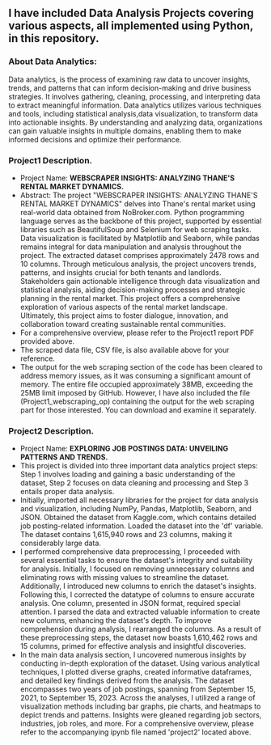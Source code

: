 ## I have included Data Analysis Projects covering various aspects, all implemented using Python, in this repository. 

### About Data Analytics:
Data analytics, is the process of examining raw data to uncover insights, trends, and patterns that can inform decision-making and drive business strategies. It involves gathering, cleaning, processing, and interpreting data to extract meaningful information. Data analytics utilizes various techniques and tools, including statistical analysis,data visualization, to transform data into actionable insights. By understanding and analyzing data, organizations can gain valuable insights in multiple domains, enabling them to make informed decisions and optimize their performance. 

### Project1 Description. 
- Project Name: **WEBSCRAPER INSIGHTS: ANALYZING THANE'S RENTAL MARKET DYNAMICS.** 
- Abstract: The project "WEBSCRAPER INSIGHTS: ANALYZING THANE'S RENTAL MARKET DYNAMICS" delves into Thane's rental market using real-world data obtained from NoBroker.com. Python programming language serves as the backbone of this project, supported by essential libraries such as BeautifulSoup and Selenium for web scraping tasks. Data visualization is facilitated by Matplotlib and Seaborn, while pandas remains integral for data manipulation and analysis throughout the project. The extracted dataset comprises approximately 2478 rows and 10 columns. Through meticulous analysis, the project uncovers trends, patterns, and insights crucial for both tenants and landlords. Stakeholders gain actionable intelligence through data visualization and statistical analysis, aiding decision-making processes and strategic planning in the rental market. This project offers a comprehensive exploration of various aspects of the rental market landscape. Ultimately, this project aims to foster dialogue, innovation, and collaboration toward creating sustainable rental communities. 
- For a comprehensive overview, please refer to the Project1 report PDF provided above.
- The scraped data file, CSV file, is also available above for your reference.
- The output for the web scraping section of the code has been cleared to address memory issues, as it was consuming a significant amount of memory. The entire file occupied approximately 38MB, exceeding the 25MB limit imposed by GitHub. However, I have also included the file (Project1_webscraping_op) containing the output for the web scraping part for those interested. You can download and examine it separately. 

### Project2 Description. 
- Project Name: **EXPLORING JOB POSTINGS DATA: UNVEILING PATTERNS AND TRENDS.**
- This project is divided into three important data analytics project steps: Step 1 involves loading and gaining a basic understanding of the dataset, Step 2 focuses on data cleaning and processing and Step 3 entails proper data analysis. 
- Initially, imported all necessary libraries for the project for data analysis and visualization, including NumPy, Pandas, Matplotlib, Seaborn, and JSON. Obtained the dataset from Kaggle.com, which contains detailed job posting-related information. Loaded the dataset into the 'df' variable. The dataset contains 1,615,940 rows and 23 columns, making it considerably large data.
- I performed comprehensive data preprocessing, I proceeded with several essential tasks to ensure the dataset's integrity and suitability for analysis. Initially, I focused on removing unnecessary columns and eliminating rows with missing values to streamline the dataset. Additionally, I introduced new columns to enrich the dataset's insights. Following this, I corrected the datatype of columns to ensure accurate analysis. One column, presented in JSON format, required special attention. I parsed the data and extracted valuable information to create new columns, enhancing the dataset's depth. To improve comprehension during analysis, I rearranged the columns. As a result of these preprocessing steps, the dataset now boasts 1,610,462 rows and 15 columns, primed for effective analysis and insightful discoveries. 
- In the main data analysis section, I uncovered numerous insights by conducting in-depth exploration of the dataset. Using various analytical techniques, I plotted diverse graphs, created informative dataframes, and detailed key findings derived from the analysis. The dataset encompasses two years of job postings, spanning from September 15, 2021, to September 15, 2023. Across the analyses, I utilized a range of visualization methods including bar graphs, pie charts, and heatmaps to depict trends and patterns. Insights were gleaned regarding job sectors, industries, job roles, and more. For a comprehensive overview, please refer to the accompanying ipynb file named 'project2' located above. 
